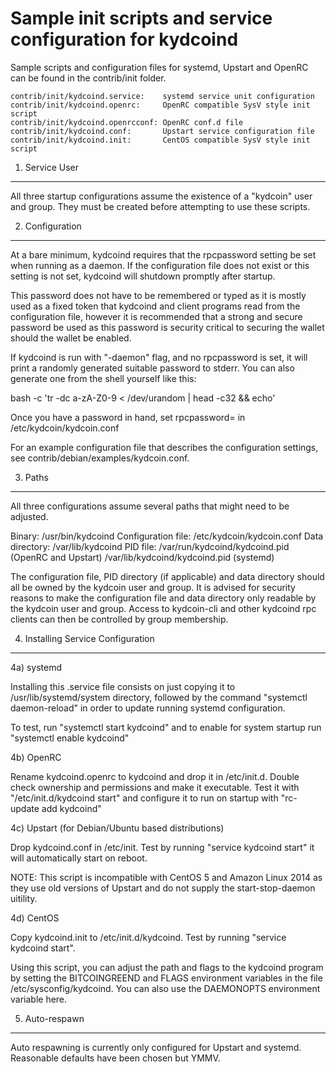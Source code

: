 Sample init scripts and service configuration for kydcoind
==========================================================

Sample scripts and configuration files for systemd, Upstart and OpenRC
can be found in the contrib/init folder.

    contrib/init/kydcoind.service:    systemd service unit configuration
    contrib/init/kydcoind.openrc:     OpenRC compatible SysV style init script
    contrib/init/kydcoind.openrcconf: OpenRC conf.d file
    contrib/init/kydcoind.conf:       Upstart service configuration file
    contrib/init/kydcoind.init:       CentOS compatible SysV style init script

1. Service User
---------------------------------

All three startup configurations assume the existence of a "kydcoin" user
and group.  They must be created before attempting to use these scripts.

2. Configuration
---------------------------------

At a bare minimum, kydcoind requires that the rpcpassword setting be set
when running as a daemon.  If the configuration file does not exist or this
setting is not set, kydcoind will shutdown promptly after startup.

This password does not have to be remembered or typed as it is mostly used
as a fixed token that kydcoind and client programs read from the configuration
file, however it is recommended that a strong and secure password be used
as this password is security critical to securing the wallet should the
wallet be enabled.

If kydcoind is run with "-daemon" flag, and no rpcpassword is set, it will
print a randomly generated suitable password to stderr.  You can also
generate one from the shell yourself like this:

bash -c 'tr -dc a-zA-Z0-9 < /dev/urandom | head -c32 && echo'

Once you have a password in hand, set rpcpassword= in /etc/kydcoin/kydcoin.conf

For an example configuration file that describes the configuration settings,
see contrib/debian/examples/kydcoin.conf.

3. Paths
---------------------------------

All three configurations assume several paths that might need to be adjusted.

Binary:              /usr/bin/kydcoind
Configuration file:  /etc/kydcoin/kydcoin.conf
Data directory:      /var/lib/kydcoind
PID file:            /var/run/kydcoind/kydcoind.pid (OpenRC and Upstart)
                     /var/lib/kydcoind/kydcoind.pid (systemd)

The configuration file, PID directory (if applicable) and data directory
should all be owned by the kydcoin user and group.  It is advised for security
reasons to make the configuration file and data directory only readable by the
kydcoin user and group.  Access to kydcoin-cli and other kydcoind rpc clients
can then be controlled by group membership.

4. Installing Service Configuration
-----------------------------------

4a) systemd

Installing this .service file consists on just copying it to
/usr/lib/systemd/system directory, followed by the command
"systemctl daemon-reload" in order to update running systemd configuration.

To test, run "systemctl start kydcoind" and to enable for system startup run
"systemctl enable kydcoind"

4b) OpenRC

Rename kydcoind.openrc to kydcoind and drop it in /etc/init.d.  Double
check ownership and permissions and make it executable.  Test it with
"/etc/init.d/kydcoind start" and configure it to run on startup with
"rc-update add kydcoind"

4c) Upstart (for Debian/Ubuntu based distributions)

Drop kydcoind.conf in /etc/init.  Test by running "service kydcoind start"
it will automatically start on reboot.

NOTE: This script is incompatible with CentOS 5 and Amazon Linux 2014 as they
use old versions of Upstart and do not supply the start-stop-daemon uitility.

4d) CentOS

Copy kydcoind.init to /etc/init.d/kydcoind. Test by running "service kydcoind start".

Using this script, you can adjust the path and flags to the kydcoind program by
setting the BITCOINGREEND and FLAGS environment variables in the file
/etc/sysconfig/kydcoind. You can also use the DAEMONOPTS environment variable here.

5. Auto-respawn
-----------------------------------

Auto respawning is currently only configured for Upstart and systemd.
Reasonable defaults have been chosen but YMMV.
